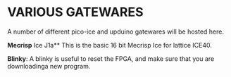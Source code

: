 # VARIOUS GATEWARES

A number of different pico-ice and upduino gatewares will be hosted here.

**Mecrisp** Ice J1a** This is the basic 16 bit Mecrisp Ice for lattice ICE40.

**Blinky**: A blinky is useful to reset the FPGA, and make sure that you are downloadinga new program.

